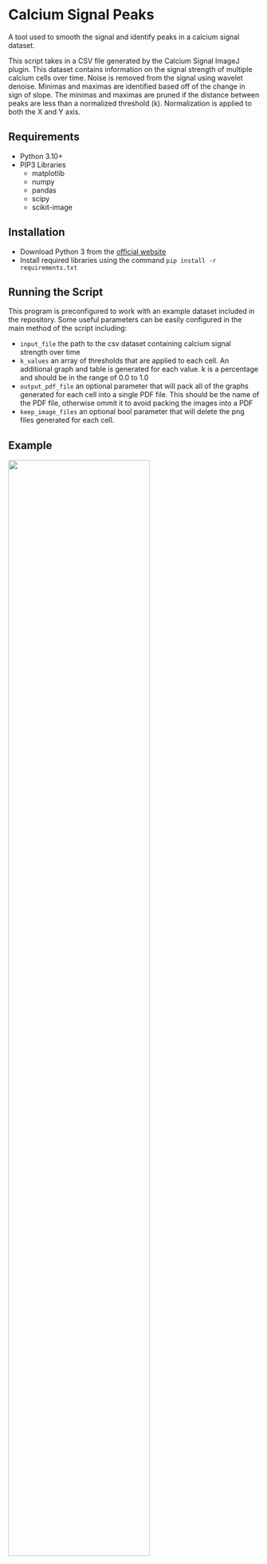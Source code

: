 # Calcium Signal Peaks
A tool used to smooth the signal and identify peaks in a calcium signal dataset.

This script takes in a CSV file generated by the Calcium Signal ImageJ plugin. This dataset contains information on the signal strength of multiple calcium cells over time. Noise is removed from the signal using wavelet denoise. Minimas and maximas are identified based off of the change in sign of slope. The minimas and maximas are pruned if the distance between peaks are less than a normalized threshold (k). Normalization is applied to both the X and Y axis. 

## Requirements
* Python 3.10+
* PIP3 Libraries
  * matplotlib 
  * numpy 
  * pandas
  * scipy
  * scikit-image
  
## Installation
* Download Python 3 from the [official website](https://www.python.org/downloads/)
* Install required libraries using the command `pip install -r requirements.txt`

## Running the Script
This program is preconfigured to work with an example dataset included in the repository. Some useful parameters can be easily configured in the main method of the script including:
* `input_file` the path to the csv dataset containing calcium signal strength over time
* `k_values` an array of thresholds that are applied to each cell. An additional graph and table is generated for each value. k is a percentage and should be in the range of 0.0 to 1.0
* `output_pdf_file` an optional parameter that will pack all of the graphs generated for each cell into a single PDF file. This should be the name of the PDF file, otherwise ommit it to avoid packing the images into a PDF
* `keep_image_files` an optional bool parameter that will delete the png files generated for each cell. 

## Example

<img src="https://user-images.githubusercontent.com/29243779/219811331-9f5625f8-8eb7-476c-9b22-793b42acb8bc.png" width=75%>


